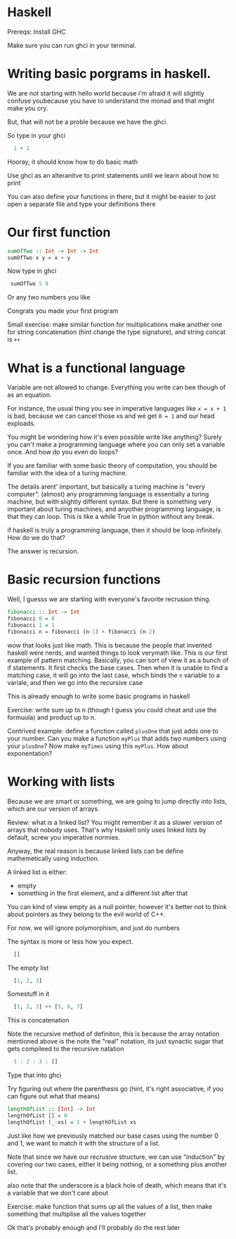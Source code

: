  
# Haskell 



Prereqs: Install GHC

Make sure you can run ghci in your terminal. 


# Writing basic porgrams in haskell. 

We are not starting with hello world because i'm afraid it will slightly confuse youbecause you have to understand the monad and that might make you cry. 


But, that will not be a proble because we have the ghci.


So type in your ghci

```haskell
  1 + 1 
```


Hooray, it should know how to do basic math

Use ghci as an alteranitve to print statements until we learn about how to print


You can also define your functions in there, but it might be easier to just open a separate file and type your definitions there


# Our first function

```haskell
sumOfTwo :: Int -> Int -> Int
sumOfTwo x y = x + y 
```


Now type in ghci

```haskell
 sumOfTwo 5 9
```

Or any two numbers you like

Congrats you made your first program


Small exercise: make similar function for multiplications
make another one for string concatenation (hint change the type signature), and string concat is `++`
  
# What is a functional language

Variable are not allowed to change. Everything you write can bee though of as an equation.

For instance, the usual thing you see in imperative languages like `x = x + 1` is bad, because we can 
cancel those xs and we get `0 = 1` and our head exploads. 

You might be wondering how it's even possible write like anything? Surely you can't make a programming language where you can only set a variable once. And how do you even do loops?

If you are familiar with some basic theory of computation, you should be familiar with the idea of a turing machine. 

The details arent' important, but basically a turing machine is "every computer". (almost) any programming language is essentially a turing machine, but with slightly different syntax.
But there is something very important about turing machines, and anyother programming language, is that they can loop. This is like a while True in python without any break.

if haskell is truly a programming language, then it should be loop infinitely. How do we do that?

The answer is recursion.

# Basic recursion functions

Well, I guesss we are starting with everyone's favorite recrusion thing.


```haskell
fibonacci :: Int -> Int
fibonacci 0 = 0
fibonacci 1 = 1
fibonacci n = fibonacci (n-1) + fibonacci (n-2) 
```


wow that looks just like math. This is because the people that invented haskell were nerds, and wanted things to look verymath like. 
This is our first example of pattern matching. Basically, you can sort of view it as a bunch of if statements. It first checks the base cases. 
Then when it is unable to find a matching case, it will go into the last case, which binds the `n` variable to a variale, and then we go into the recursive case


This is already enough to write some basic programs in haskell

Exercise: write sum up to n (though I guess you could cheat and use the formuula) and product up to n. 

Contrived example: define a function called `plusOne` that just adds one to your number. Can you make a function `myPlus` that adds two numbers using your `plusOne`? Now make `myTimes` using this `myPlus`. How about exponentation?

# Working with lists

Because we are smart or something, we are going to jump directly into lists, which are our version of arrays.

Review: what is a linked list? You might remember it as a slower version of arrays that nobody uses. That's why Haskell only uses linked lists by default, screw you imperative normies.


Anyway, the real reason is because linked lists can be define mathemetically using induction. 


A linked list is either:


- empty 
- something in the first element, and a different list after that


You can kind of view empty as a null pointer, however it's better not to think about pointers as they belong to the evil world of C++.


For now, we will ignore polymorphism, and just do numbers

The syntax is more or less how you expect. 


```haskell
  []
```

The empty list

```haskell
  [1, 2, 3]
```


Somestuff in it


```haskell
  [1, 2, 3] ++ [5, 6, 7]
```

This is concatenation


Note the recursive method of definiton, this is because the array notation mentioned above is the note the "real" notation, its just synactic sugar that gets compileed to the recursive natation



```haskell
  1 : 2 : 3 : []
```

Type that into ghci

Try figuring out where the parenthesis go (hint, it's right associative, if you can figure out what that means)


```haskell
lengthOfList :: [Int] -> Int
lengthOfList [] = 0
lengthOfList (_:xs) = 1 + lengthOfList xs 
```


Just like how we previously matched our base cases using the number 0 and 1, we want to match it with the structure of a list. 

Note that since we have our recrusive structure, we can use "induction" by covering our two cases, either it being nothing, or a something plus another list. 


also note that the underscore is a black hole of death, which means that it's a variable that we don't care about 

Exercise: make function that sums up all the values of a list, then make something that multiplise all the values together


Ok that's probably enough and I'll probably do the rest later









